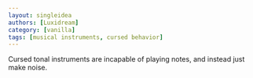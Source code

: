 ```yaml
---
layout: singleidea
authors: [Luxidream]
category: [vanilla]
tags: [musical instruments, cursed behavior]
---
```

Cursed tonal instruments are incapable of playing notes, and instead just make
noise.
